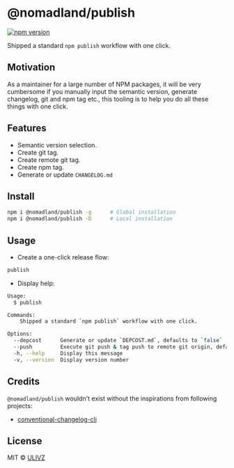 # @nomadland/publish

[![npm version](https://badgen.net/npm/v/@nomadland/publish)](https://npm.im/@nomadland/publish) 

Shipped a standard `npm publish` workflow with one click.

## Motivation

As a maintainer for a large number of NPM packages, it will be very cumbersome if you manually input the semantic version, generate changelog, git and npm tag etc., this tooling is to help you do all these things with one click.

## Features

- Semantic version selection.
- Create git tag.
- Create remote git tag.
- Create npm tag.
- Generate or update `CHANGELOG.md`

## Install

```bash
npm i @nomadland/publish -g      # Global installation
npm i @nomadland/publish -D      # Local installation
```

## Usage

- Create a one-click release flow:

```bash
publish
```

- Display help:

```bash
Usage:
  $ publish

Commands:
    Shipped a standard `npm publish` workflow with one click.

Options:
  --depcost      Generate or update `DEPCOST.md`, defaults to `false`
  --push         Execute git push & tag push to remote git origin, defaults to `true`
  -h, --help     Display this message
  -v, --version  Display version number
```

## Credits

`@nomadland/publish` wouldn't exist without the inspirations from following projects:

- [conventional-changelog-cli](https://github.com/conventional-changelog/conventional-changelog/tree/master/packages/conventional-changelog-cli)


## License

MIT &copy; [ULIVZ](https://github.com/sponsors/ulivz)